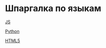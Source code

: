 # Шпаргалка по языкам

[JS](https://github.com/htmlcssphpjs/note/blob/main/js.md)

[Python](https://github.com/htmlcssphpjs/note/blob/main/python.md)

[HTML5](https://github.com/htmlcssphpjs/note/blob/main/html.md)
